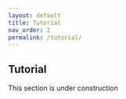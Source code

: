 ```yaml
---
layout: default
title: Tutorial
nav_order: 2
permalink: /tutorial/
---
```

<a id="top"></a>

## Tutorial

This section is under construction
